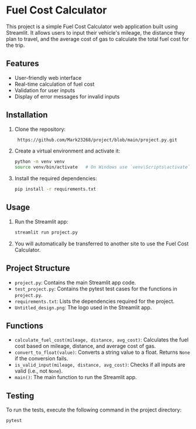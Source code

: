 # Fuel Cost Calculator

This project is a simple Fuel Cost Calculator web application built using Streamlit. It allows users to input their vehicle's mileage, the distance they plan to travel, and the average cost of gas to calculate the total fuel cost for the trip.

## Features

- User-friendly web interface
- Real-time calculation of fuel cost
- Validation for user inputs
- Display of error messages for invalid inputs

## Installation

1. Clone the repository:

    ```sh
     https://github.com/Mark23268/project/blob/main/project.py.git
    ```

2. Create a virtual environment and activate it:

    ```sh
    python -m venv venv
    source venv/bin/activate   # On Windows use `venv\Scripts\activate`
    ```

3. Install the required dependencies:

    ```sh
    pip install -r requirements.txt
    ```

## Usage

1. Run the Streamlit app:

    ```sh
    streamlit run project.py
    ```

2. You will automatically be transferred to another site to use the Fuel Cost Calculator.

## Project Structure

- `project.py`: Contains the main Streamlit app code.
- `test_project.py`: Contains the pytest test cases for the functions in `project.py`.
- `requirements.txt`: Lists the dependencies required for the project.
- `Untitled_design.png`: The logo used in the Streamlit app.

## Functions

- `calculate_fuel_cost(mileage, distance, avg_cost)`: Calculates the fuel cost based on mileage, distance, and average cost of gas.
- `convert_to_float(value)`: Converts a string value to a float. Returns `None` if the conversion fails.
- `is_valid_input(mileage, distance, avg_cost)`: Checks if all inputs are valid (i.e., not `None`).
- `main()`: The main function to run the Streamlit app.

## Testing

To run the tests, execute the following command in the project directory:

```sh
pytest
